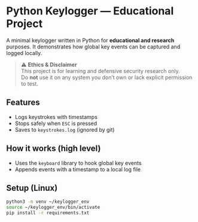 # Python Keylogger — Educational Project

A minimal keylogger written in Python for **educational and research** purposes.
It demonstrates how global key events can be captured and logged locally.

> ⚠️ **Ethics & Disclaimer**  
> This project is for learning and defensive security research only.  
> Do **not** use it on any system you don’t own or lack explicit permission to test.

## Features
- Logs keystrokes with timestamps
- Stops safely when `ESC` is pressed
- Saves to `keystrokes.log` (ignored by git)

## How it works (high level)
- Uses the `keyboard` library to hook global key events
- Appends events with a timestamp to a local log file

## Setup (Linux)
```bash
python3 -m venv ~/keylogger_env
source ~/keylogger_env/bin/activate
pip install -r requirements.txt
